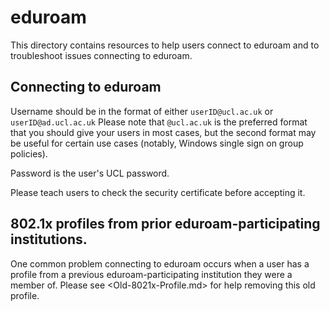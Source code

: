 # eduroam
This directory contains resources to help users connect to eduroam and to troubleshoot issues connecting to eduroam.

## Connecting to eduroam
Username should be in the format of either `userID@ucl.ac.uk` or `userID@ad.ucl.ac.uk`
Please note that `@ucl.ac.uk` is the preferred format that you should give your users in most cases, but the second format may be useful for certain use cases (notably, Windows single sign on group policies).

Password is the user's UCL password.

Please teach users to check the security certificate before accepting it.

## 802.1x profiles from prior eduroam-participating institutions.
One common problem connecting to eduroam occurs when a user has a profile from a previous eduroam-participating institution they were a member of. Please see <Old-8021x-Profile.md> for help removing this old profile.
